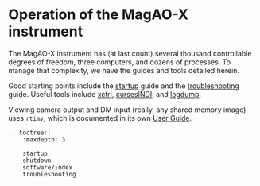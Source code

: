 # Operation of the MagAO-X instrument

The MagAO-X instrument has (at last count) several thousand controllable degrees of freedom, three computers, and dozens of processes. To manage that complexity, we have the guides and tools detailed herein.

Good starting points include the [startup](./startup.md) guide and the [troubleshooting](./troubleshooting.md) guide. Useful tools include [xctrl](./software/utils/xctrl.md), [cursesINDI](./software/utils/cursesINDI.md), and [logdump](./software/utils/logdump.md).

Viewing camera output and DM input (really, any shared memory image) uses `rtimv`, which is documented in its own [User Guide](https://github.com/jaredmales/rtimv/blob/master/doc/UserGuide.md).

```eval_rst
.. toctree::
    :maxdepth: 3

    startup
    shutdown
    software/index
    troubleshooting
```
